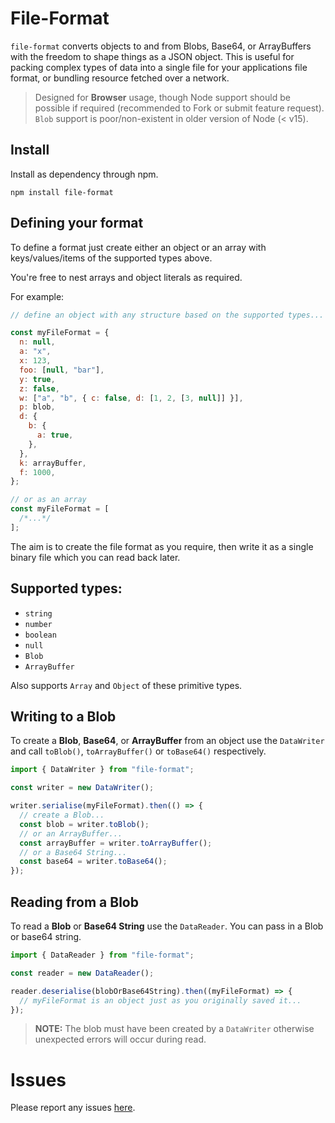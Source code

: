 # File-Format

`file-format` converts objects to and from Blobs, Base64, or ArrayBuffers with the freedom to shape things as a JSON object. This is useful for packing complex types of data into a single file for your applications file format, or bundling resource fetched over a network.

> Designed for **Browser** usage, though Node support should be possible if required (recommended to Fork or submit feature request). `Blob` support is poor/non-existent in older version of Node (< v15).

## Install

Install as dependency through npm.

`npm install file-format`

## Defining your format

To define a format just create either an object or an array with keys/values/items of the supported types above.

You're free to nest arrays and object literals as required.

For example:

```javascript
// define an object with any structure based on the supported types...

const myFileFormat = {
  n: null,
  a: "x",
  x: 123,
  foo: [null, "bar"],
  y: true,
  z: false,
  w: ["a", "b", { c: false, d: [1, 2, [3, null]] }],
  p: blob,
  d: {
    b: {
      a: true,
    },
  },
  k: arrayBuffer,
  f: 1000,
};

// or as an array
const myFileFormat = [
  /*...*/
];
```

The aim is to create the file format as you require, then write it as a single binary file which you can read back later.

## Supported types:

- `string`
- `number`
- `boolean`
- `null`
- `Blob`
- `ArrayBuffer`

Also supports `Array` and `Object` of these primitive types.

## Writing to a Blob

To create a **Blob**, **Base64**, or **ArrayBuffer** from an object use the `DataWriter` and call `toBlob()`, `toArrayBuffer()` or `toBase64()` respectively.

```javascript
import { DataWriter } from "file-format";

const writer = new DataWriter();

writer.serialise(myFileFormat).then(() => {
  // create a Blob...
  const blob = writer.toBlob();
  // or an ArrayBuffer...
  const arrayBuffer = writer.toArrayBuffer();
  // or a Base64 String...
  const base64 = writer.toBase64();
});
```

## Reading from a Blob

To read a **Blob** or **Base64 String** use the `DataReader`. You can pass in a Blob or base64 string.

```javascript
import { DataReader } from "file-format";

const reader = new DataReader();

reader.deserialise(blobOrBase64String).then((myFileFormat) => {
  // myFileFormat is an object just as you originally saved it...
});
```

> **NOTE:** The blob must have been created by a `DataWriter` otherwise unexpected errors will occur during read.

# Issues

Please report any issues [here](https://github.com/dragonworx/file-format/issues).
